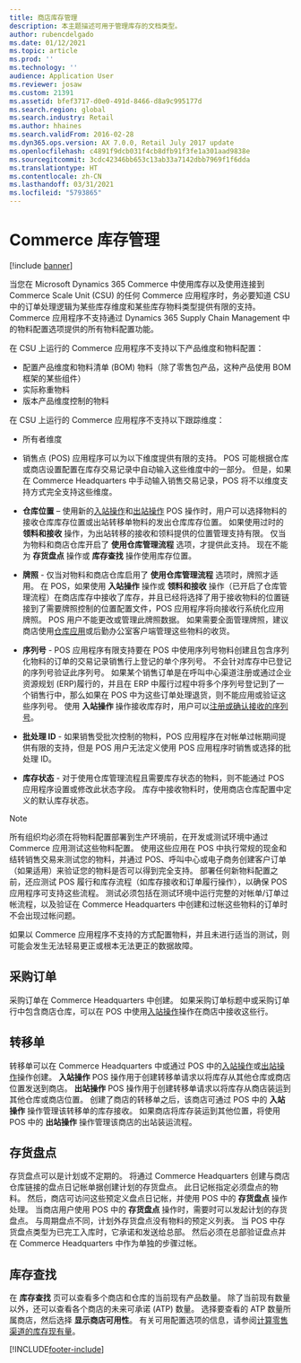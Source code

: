 ```yaml
---
title: 商店库存管理
description: 本主题描述可用于管理库存的文档类型。
author: rubencdelgado
ms.date: 01/12/2021
ms.topic: article
ms.prod: ''
ms.technology: ''
audience: Application User
ms.reviewer: josaw
ms.custom: 21391
ms.assetid: bfef3717-d0e0-491d-8466-d8a9c995177d
ms.search.region: global
ms.search.industry: Retail
ms.author: hhaines
ms.search.validFrom: 2016-02-28
ms.dyn365.ops.version: AX 7.0.0, Retail July 2017 update
ms.openlocfilehash: c4891f9dcb031f4cb8dfb91f3fe1a301aad9838e
ms.sourcegitcommit: 3cdc42346bb653c13ab33a7142dbb7969f1f6dda
ms.translationtype: HT
ms.contentlocale: zh-CN
ms.lasthandoff: 03/31/2021
ms.locfileid: "5793865"
---
```

# <a name="commerce-inventory-management"></a>Commerce 库存管理

[!include [banner](includes/banner.md)]

当您在 Microsoft Dynamics 365 Commerce 中使用库存以及使用连接到 Commerce Scale Unit (CSU) 的任何 Commerce 应用程序时，务必要知道 CSU 中的订单处理逻辑为某些库存维度和某些库存物料类型提供有限的支持。 Commerce 应用程序不支持通过 Dynamics 365 Supply Chain Management 中的物料配置选项提供的所有物料配置功能。

在 CSU 上运行的 Commerce 应用程序不支持以下产品维度和物料配置：

- 配置产品维度和物料清单 (BOM) 物料（除了零售包产品，这种产品使用 BOM 框架的某些组件）
- 实际称重物料
- 版本产品维度控制的物料

在 CSU 上运行的 Commerce 应用程序不支持以下跟踪维度：
- 所有者维度

- 销售点 (POS) 应用程序可以为以下维度提供有限的支持。 POS 可能根据仓库或商店设置配置在库存交易记录中自动输入这些维度中的一部分。 但是，如果在 Commerce Headquarters 中手动输入销售交易记录，POS 将不以维度支持方式完全支持这些维度。 

- **仓库位置** – 使用新的[入站操作](https://docs.microsoft.com/dynamics365/commerce/pos-inbound-inventory-operation)和[出站操作](https://docs.microsoft.com/dynamics365/commerce/pos-outbound-inventory-operation) POS 操作时，用户可以选择物料的接收仓库库存位置或出站转移单物料的发出仓库库存位置。 如果使用过时的 **领料和接收** 操作，为出站转移的接收和领料提供的位置管理支持有限。 仅当为物料和商店仓库开启了 **使用仓库管理流程** 选项，才提供此支持。 现在不能为 **存货盘点** 操作或 **库存查找** 操作使用库存位置。

- **牌照** - 仅当对物料和商店仓库启用了 **使用仓库管理流程** 选项时，牌照才适用。 在 POS，如果使用 **入站操作** 操作或 **领料和接收** 操作（已开启了仓库管理流程）在商店库存中接收了库存，并且已经将选择了用于接收物料的位置链接到了需要牌照控制的位置配置文件，POS 应用程序将向接收行系统化应用牌照。 POS 用户不能更改或管理此牌照数据。 如果需要全面管理牌照，建议商店使用[仓库应用](https://docs.microsoft.com/dynamics365/supply-chain/warehousing/install-configure-warehousing-app)或后勤办公室客户端管理这些物料的收货。

- **序列号** - POS 应用程序有限支持要在 POS 中使用序列号物料创建且包含序列化物料的订单的交易记录销售行上登记的单个序列号。 不会针对库存中已登记的序列号验证此序列号。 如果某个销售订单是在呼叫中心渠道注册或通过企业资源规划 (ERP)履行的，并且在 ERP 中履行过程中将多个序列号登记到了一个销售行中，那么如果在 POS 中为这些订单处理退货，则不能应用或验证这些序列号。 使用 **入站操作** 操作接收库存时，用户可以[注册或确认接收的序列号](https://docs.microsoft.com/dynamics365/commerce/pos-serialized-items)。

- **批处理 ID** - 如果销售受批次控制的物料，POS 应用程序在对帐单过帐期间提供有限的支持，但是 POS 用户无法定义使用 POS 应用程序时销售或选择的批处理 ID。

- **库存状态** - 对于使用仓库管理流程且需要库存状态的物料，则不能通过 POS 应用程序设置或修改此状态字段。 库存中接收物料时，使用商店仓库配置中定义的默认库存状态。

> [!NOTE]
> 所有组织均必须在将物料配置部署到生产环境前，在开发或测试环境中通过 Commerce 应用测试这些物料配置。 使用这些应用在 POS 中执行常规的现金和结转销售交易来测试您的物料，并通过 POS、呼叫中心或电子商务创建客户订单（如果适用）来验证您的物料是否可以得到完全支持。 部署任何新物料配置之前，还应测试 POS 履行和库存流程（如库存接收和订单履行操作），以确保 POS 应用程序可支持这些流程。 测试必须包括在测试环境中运行完整的对帐单/订单过帐流程，以及验证在 Commerce Headquarters 中创建和过帐这些物料的订单时不会出现过帐问题。
>
> 如果以 Commerce 应用程序不支持的方式配置物料，并且未进行适当的测试，则可能会发生无法轻易更正或根本无法更正的数据故障。

## <a name="purchase-orders"></a>采购订单

采购订单在 Commerce Headquarters 中创建。 如果采购订单标题中或采购订单行中包含商店仓库，可以在 POS 中使用[入站操作](https://docs.microsoft.com/dynamics365/commerce/pos-inbound-inventory-operation)操作在商店中接收这些行。 

## <a name="transfer-orders"></a>转移单

转移单可以在 Commerce Headquarters 中或通过 POS 中的[入站操作](https://docs.microsoft.com/dynamics365/commerce/pos-inbound-inventory-operation)或[出站操作](https://docs.microsoft.com/dynamics365/commerce/pos-outbound-inventory-operation)操作创建。 **入站操作** POS 操作用于创建转移单请求以将库存从其他仓库或商店位置发送到商店。 **出站操作** POS 操作用于创建转移单请求以将库存从商店装运到其他仓库或商店位置。 创建了商店的转移单之后，该商店可通过 POS 中的 **入站操作** 操作管理该转移单的库存接收。 如果商店将库存装运到其他位置，将使用 POS 中的 **出站操作** 操作管理该商店的出站装运流程。

## <a name="stock-counts"></a>存货盘点

存货盘点可以是计划或不定期的。 将通过 Commerce Headquarters 创建与商店仓库链接的盘点日记帐单据创建计划的存货盘点。 此日记帐指定必须盘点的物料。 然后，商店可访问这些预定义盘点日记帐，并使用 POS 中的 **存货盘点** 操作处理。 当商店用户使用 POS 中的 **存货盘点** 操作时，需要时可以发起计划的存货盘点。 与周期盘点不同，计划外存货盘点没有物料的预定义列表。 当 POS 中存货盘点类型为已完工入库时，它承诺和发送给总部。 然后必须在总部验证盘点并在 Commerce Headquarters 中作为单独的步骤过帐。

## <a name="inventory-lookup"></a>库存查找

在 **库存查找** 页可以查看多个商店和仓库的当前现有产品数量。 除了当前现有数量以外，还可以查看各个商店的未来可承诺 (ATP) 数量。 选择要查看的 ATP 数量所属商店，然后选择 **显示商店可用性**。 有关可用配置选项的信息，请参阅[计算零售渠道的库存现有量](https://docs.microsoft.com/dynamics365/commerce/calculated-inventory-retail-channels)。


[!INCLUDE[footer-include](../includes/footer-banner.md)]